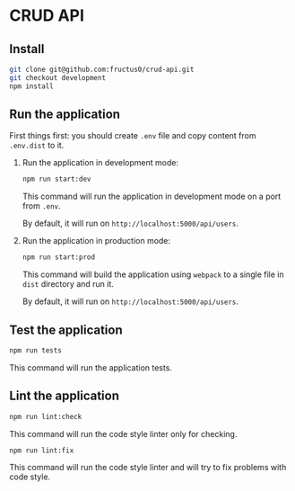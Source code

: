 # CRUD API

## Install

```bash
git clone git@github.com:fructus0/crud-api.git
git checkout development
npm install
```

## Run the application

First things first: you should create `.env` file and copy content from `.env.dist` to it.


1. Run the application in development mode:

   ```bash
   npm run start:dev
   ```

   This command will run the application in development mode on a port from `.env`.

   By default, it will run on `http://localhost:5000/api/users`.


2. Run the application in production mode:

   ```bash
   npm run start:prod
   ```

   This command will build the application using `webpack` to a single file in `dist` directory and run it.

   By default, it will run on `http://localhost:5000/api/users`.

## Test the application

```bash
npm run tests
```

This command will run the application tests.

## Lint the application

```bash
npm run lint:check
```

This command will run the code style linter only for checking.

```bash
npm run lint:fix
```

This command will run the code style linter and will try to fix problems with code style.
